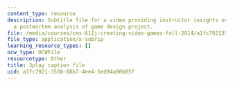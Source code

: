 ```yaml
---
content_type: resource
description: Subtitle file for a video providing instructor insights on conducting
  a postmortem analysis of game design project.
file: /media/courses/cms-611j-creating-video-games-fall-2014/a1fc7921353808b74ee45ed94a90b85f_4HP37G4v3S8.srt
file_type: application/x-subrip
learning_resource_types: []
ocw_type: OCWFile
resourcetype: Other
title: 3play caption file
uid: a1fc7921-3538-08b7-4ee4-5ed94a90b85f
---
```

